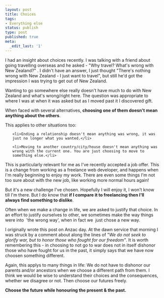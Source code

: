 ```yaml
---
layout: post
title: Choices
tags:
- Everything else
status: publish
type: post
published: true
meta:
  _edit_last: '1'
---
```

I had an insight about choices recently. I was talking with a friend about going travelling overseas and he asked - "Why travel? What's wrong with New Zealand?" . I didn't have an answer, I just thought "There's nothing wrong with New Zealand - I just want to travel", but still he'd got the impression I was trying to get out of New Zealand.



Wanting to go somewhere else really doesn't have much to do with New Zealand and what's wrong/right here. The question was appropriate to where I was at when it was asked but as I moved past it I discovered gift.



When faced with several alternatives, **choosing one of them doesn't mean anything about the others**.



This applies to other situations too:

<ul>

	<li>Ending a relationship doesn't mean anything was wrong, it was just no longer what you wanted.</li>

	<li>Moving to another country/city/house doesn't mean anything was wrong with the current one. You are just choosing to move to something else.</li>

</ul>

This is particularly relevant for me as I've recently accepted a job offer. This is a change from working as a freelance web developer, and happens when I'm really beginning to enjoy my work. There are even some things I'm not too sure about with the new job, like working more normal hours again!



But it's a new challenge I've chosen. Hopefully I will enjoy it, I won't know till I'm there. But I do know that **if I compare it to freelancing then I'll always find something to dislike**.



Often when we make a change in life, we are asked to justify that choice. In an effort to justify ourselves to other, we sometimes make the way things were into  'the wrong way', when in fact we  just chose a new way.



I originally wrote this post on Anzac day. At the dawn service that morning I was struck by a comment about along the lines of "<em>We do not seek to glorify war, but to honor those who fought for our freedom"</em>. It is worth remembering this - in choosing to not go to war does not in itself dishonor those who have fought for us in the past, it simply says that we have now choosen something different.



Again, this applys to many things in life: We do not have to dishonor our parents and/or ancestors when we choose a different path from them. I think we would be wise to understand their choices and the consequences, whether we disagree or not. Then choose our futures freely.



**Choose the future while honouring the present &amp; the past.**
